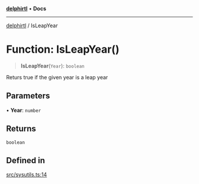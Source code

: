 [**delphirtl**](../README.md) • **Docs**

***

[delphirtl](../globals.md) / IsLeapYear

# Function: IsLeapYear()

> **IsLeapYear**(`Year`): `boolean`

Returs true if the given year is a leap year

## Parameters

• **Year**: `number`

## Returns

`boolean`

## Defined in

[src/sysutils.ts:14](https://github.com/chuacw/delphirtl/blob/f0fe3802fcf930859eb4297a0ec19446d57ff540/src/sysutils.ts#L14)

